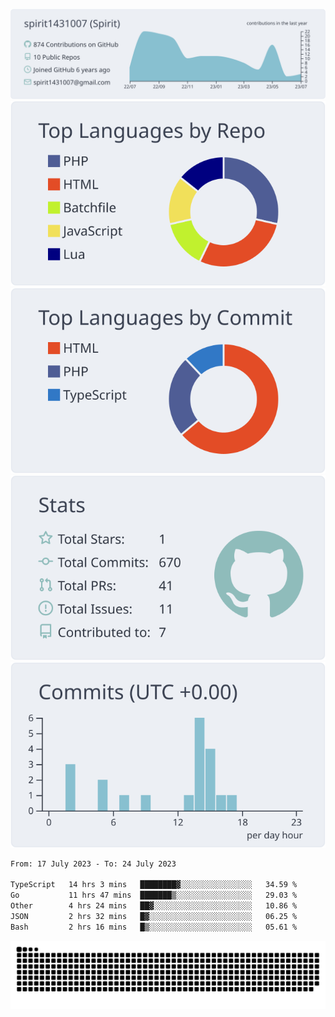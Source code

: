[![](https://raw.githubusercontent.com/spirit1431007/spirit1431007/master/profile-summary-card-output/nord_bright/0-profile-details.svg)](https://git.io/spiritx)
[![](https://raw.githubusercontent.com/spirit1431007/spirit1431007/master/profile-summary-card-output/nord_bright/1-repos-per-language.svg)](https://git.io/spiritx) [![](https://raw.githubusercontent.com/spirit1431007/spirit1431007/master/profile-summary-card-output/nord_bright/2-most-commit-language.svg)](https://git.io/spiritx)
[![](https://raw.githubusercontent.com/spirit1431007/spirit1431007/master/profile-summary-card-output/nord_bright/3-stats.svg)](https://git.io/spiritx) [![](https://raw.githubusercontent.com/spirit1431007/spirit1431007/master/profile-summary-card-output/nord_bright/4-productive-time.svg)](https://git.io/spiritx)

<!--START_SECTION:waka-->

```txt
From: 17 July 2023 - To: 24 July 2023

TypeScript   14 hrs 3 mins   ████████▓░░░░░░░░░░░░░░░░   34.59 %
Go           11 hrs 47 mins  ███████▒░░░░░░░░░░░░░░░░░   29.03 %
Other        4 hrs 24 mins   ██▓░░░░░░░░░░░░░░░░░░░░░░   10.86 %
JSON         2 hrs 32 mins   █▓░░░░░░░░░░░░░░░░░░░░░░░   06.25 %
Bash         2 hrs 16 mins   █▒░░░░░░░░░░░░░░░░░░░░░░░   05.61 %
```

<!--END_SECTION:waka-->

![contribution](https://github.com/spirit1431007/spirit1431007/blob/output/github-contribution-grid-snake.svg)
